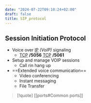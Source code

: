 ```yaml
---
date: "2024-07-22T09:10:24+02:00"
draft: false
title: SIP_protocol
---
```


## Session Initiation Protocol

-   Voice over [IP](/Notes/posts/Network/Ref_OSI/IP) *(VoIP)* signaling
    -   [TCP](/Notes/posts/Network/Ref_OSI/TCP) **/5056**
        [TCP](/Notes/posts/Network/Ref_OSI/TCP) **/5061**
-   Setup and manage VOIP sessions
    -   Call rin hang up
-   ==Extended voice communication==
    -   Video conferencing
    -   Instant messaging
    -   File Transfer

> \[!quote\] \[\[ports#Common ports\]\]
